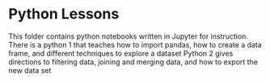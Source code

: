 # Python Lessons
This folder contains python notebooks written in Jupyter for instruction. 
There is a python 1 that teaches how to import pandas, how to create a data frame, and different techniques to explore a dataset
Python 2 gives directions to filtering data, joining and merging data, and how to export the new data set
